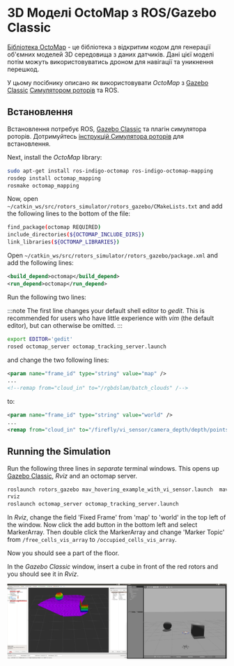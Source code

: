 # 3D Моделі OctoMap з ROS/Gazebo Classic

[Бібліотека OctoMap](http://octomap.github.io/) - це бібліотека з відкритим кодом для генерації об'ємних моделей 3D середовища з даних датчиків. Дані цієї моделі потім можуть використовуватись дроном для навігації та уникнення перешкод.

У цьому посібнику описано як використовувати _OctoMap_ з [Gazebo Classic](../sim_gazebo_classic/README.md) [Симулятором роторів](https://github.com/ethz-asl/rotors_simulator/wiki/RotorS-Simulator) та ROS.

## Встановлення

Встановлення потребує ROS, [Gazebo Classic](../sim_gazebo_classic/README.md) та плагін симулятора роторів. Дотримуйтесь [інструкцій Симулятора роторів](https://github.com/ethz-asl/rotors_simulator) для встановлення.

Next, install the _OctoMap_ library:

```sh
sudo apt-get install ros-indigo-octomap ros-indigo-octomap-mapping
rosdep install octomap_mapping
rosmake octomap_mapping
```

Now, open `~/catkin_ws/src/rotors_simulator/rotors_gazebo/CMakeLists.txt` and add the following lines to the bottom of the file:

```sh
find_package(octomap REQUIRED)
include_directories(${OCTOMAP_INCLUDE_DIRS})
link_libraries(${OCTOMAP_LIBRARIES})
```

Open `~/catkin_ws/src/rotors_simulator/rotors_gazebo/package.xml` and add the following lines:

```xml
<build_depend>octomap</build_depend>
<run_depend>octomap</run_depend>
```

Run the following two lines:

:::note
The first line changes your default shell editor to _gedit_. This is recommended for users who have little experience with _vim_ (the default editor), but can otherwise be omitted.
:::

```sh
export EDITOR='gedit'
rosed octomap_server octomap_tracking_server.launch
```

and change the two following lines:

```xml
<param name="frame_id" type="string" value="map" />
...
<!--remap from="cloud_in" to="/rgbdslam/batch_clouds" /-->
```

to:

```xml
<param name="frame_id" type="string" value="world" />
...
<remap from="cloud_in" to="/firefly/vi_sensor/camera_depth/depth/points" />
```

## Running the Simulation

Run the following three lines in _separate_ terminal windows. This opens up [Gazebo Classic](../sim_gazebo_classic/README.md), _Rviz_ and an octomap server.

```sh
roslaunch rotors_gazebo mav_hovering_example_with_vi_sensor.launch  mav_name:=firefly
rviz
roslaunch octomap_server octomap_tracking_server.launch
```

In _Rviz_, change the field 'Fixed Frame' from 'map' to 'world' in the top left of the window. Now click the add button in the bottom left and select MarkerArray. Then double click the MarkerArray and change 'Marker Topic' from `/free_cells_vis_array` to `/occupied_cells_vis_array`.

Now you should see a part of the floor.

In the _Gazebo Classic_ window, insert a cube in front of the red rotors and you should see it in _Rviz_.

![OctoMap Example in Gazebo](../../assets/simulation/gazebo_classic/octomap.png)
